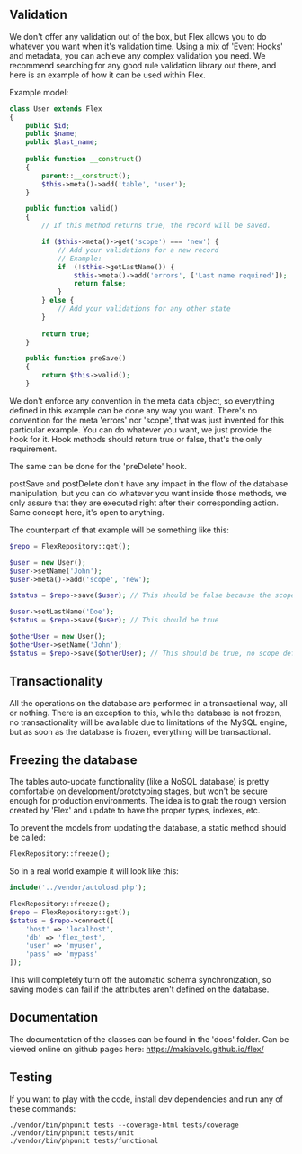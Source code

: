 ## Validation
We don't offer any validation out of the box, but Flex allows you to do whatever you want when it's validation time.
Using a mix of 'Event Hooks' and metadata, you can achieve any complex validation you need.
We recommend searching for any good rule validation library out there, and here is an example of how it can be used within Flex.

Example model:
```php
class User extends Flex
{
    public $id;
    public $name;
    public $last_name;
    
    public function __construct()
    {
        parent::__construct();
        $this->meta()->add('table', 'user');
    }

    public function valid()
    {
        // If this method returns true, the record will be saved.

        if ($this->meta()->get('scope') === 'new') {
            // Add your validations for a new record
            // Example:
            if  (!$this->getLastName()) {
                $this->meta()->add('errors', ['Last name required']);
                return false;
            }
        } else {
            // Add your validations for any other state
        }
        
        return true;
    }

    public function preSave()
    {
        return $this->valid();
    }
```
We don't enforce any convention in the meta data object, so everything defined in this example can be done any way you want.
There's no convention for the meta 'errors' nor 'scope', that was just invented for this particular example. You can do whatever you want, we just provide the hook for it. Hook methods should return true or false, that's the only requirement.

The same can be done for the 'preDelete' hook.

postSave and postDelete don't have any impact in the flow of the database manipulation, but you can do whatever you want inside those methods, we only assure that they are executed right after their corresponding action. Same concept here, it's open to anything.

The counterpart of that example will be something like this:
```php
$repo = FlexRepository::get();

$user = new User();
$user->setName('John');
$user->meta()->add('scope', 'new');

$status = $repo->save($user); // This should be false because the scope is 'new' and there's no last name

$user->setLastName('Doe');
$status = $repo->save($user); // This should be true

$otherUser = new User();
$otherUser->setName('John');
$status = $repo->save($otherUser); // This should be true, no scope defined.

```

## Transactionality
All the operations on the database are performed in a transactional way, all or nothing.
There is an exception to this, while the database is not frozen, no transactionality will be available due to limitations of the
MySQL engine, but as soon as the database is frozen, everything will be transactional.

## Freezing the database
The tables auto-update functionality (like a NoSQL database) is pretty comfortable on development/prototyping stages, but won't be secure enough
for production environments. The idea is to grab the rough version created by 'Flex' and update to have the proper types, indexes, etc.

To prevent the models from updating the database, a static method should be called:

```php
FlexRepository::freeze();
```

So in a real world example it will look like this:

```php
include('../vendor/autoload.php');

FlexRepository::freeze();
$repo = FlexRepository::get();
$status = $repo->connect([
    'host' => 'localhost',
    'db' => 'flex_test',
    'user' => 'myuser',
    'pass' => 'mypass'
]);
```

This will completely turn off the automatic schema synchronization, so saving models can fail if the attributes aren't defined on the database.

## Documentation
The documentation of the classes can be found in the 'docs' folder. Can be viewed online on github pages here: https://makiavelo.github.io/flex/

## Testing
If you want to play with the code, install dev dependencies and run any of these commands:

```
./vendor/bin/phpunit tests --coverage-html tests/coverage
./vendor/bin/phpunit tests/unit
./vendor/bin/phpunit tests/functional
```